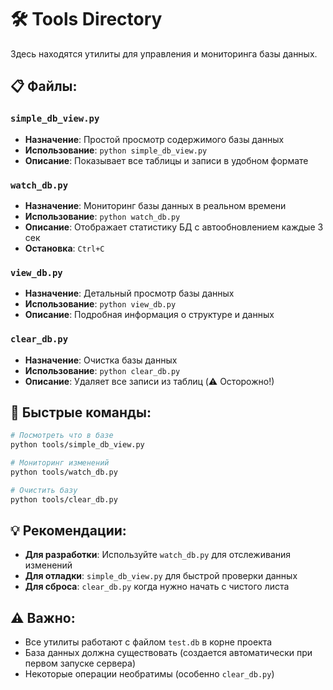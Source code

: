 # 🛠️ Tools Directory

Здесь находятся утилиты для управления и мониторинга базы данных.

## 📋 Файлы:

### `simple_db_view.py`
- **Назначение**: Простой просмотр содержимого базы данных
- **Использование**: `python simple_db_view.py`
- **Описание**: Показывает все таблицы и записи в удобном формате

### `watch_db.py`
- **Назначение**: Мониторинг базы данных в реальном времени
- **Использование**: `python watch_db.py`
- **Описание**: Отображает статистику БД с автообновлением каждые 3 сек
- **Остановка**: `Ctrl+C`

### `view_db.py`
- **Назначение**: Детальный просмотр базы данных
- **Использование**: `python view_db.py`
- **Описание**: Подробная информация о структуре и данных

### `clear_db.py`
- **Назначение**: Очистка базы данных
- **Использование**: `python clear_db.py`
- **Описание**: Удаляет все записи из таблиц (⚠️ Осторожно!)

## 🚀 Быстрые команды:

```bash
# Посмотреть что в базе
python tools/simple_db_view.py

# Мониторинг изменений
python tools/watch_db.py

# Очистить базу
python tools/clear_db.py
```

## 💡 Рекомендации:

- **Для разработки**: Используйте `watch_db.py` для отслеживания изменений
- **Для отладки**: `simple_db_view.py` для быстрой проверки данных
- **Для сброса**: `clear_db.py` когда нужно начать с чистого листа

## ⚠️ Важно:

- Все утилиты работают с файлом `test.db` в корне проекта
- База данных должна существовать (создается автоматически при первом запуске сервера)
- Некоторые операции необратимы (особенно `clear_db.py`) 